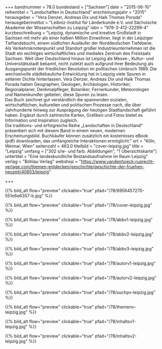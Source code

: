 +++
bandnummer = 78.0
bundesland = ["Sachsen"]
date = "2015-06-10"
reihentitel = "Landschaften in Deutschland"
erscheinungsjahr = "2015"
herausgeber = "Vera Denzer, Andreas Dix und Haik Thomas Porada"
herausgeberinstitut = "Leibniz-Institut für Länderkunde e.V. und Sächsische Akademie der Wissenschaften zu Leipzig"
isbn = "978-3-412-22299-4"
kurzbeschreibung = "Leipzig, dynamische und kreative Großstadt in Sachsen mit mehr als einer halben Million Einwohner, liegt in der Leipziger Tieflandsbucht, einem südlichen Ausläufer der Norddeutschen Tiefebene. Als Verkehrsknotenpunkt und Standort großer Industrieunternehmen ist die Stadt ein wichtiges wirtschaftliches und mediales Zentrum des Freistaats Sachsen. Weit über Deutschland hinaus ist Leipzig als Messe-, Kultur- und Universitätsstadt bekannt, nicht zuletzt auch aufgrund ihrer Bedeutung als Ausgangspunkt der friedlichen Revolution im politischen Umbruch 1989. Die wechselvolle städtebauliche Entwicklung hat in Leipzig viele Spuren in seltener Dichte hinterlassen. Vera Denzer, Andreas Dix und Haik Thomas Porada haben Geographen, Geologen, Archäologen, Historiker, Regionalplaner, Denkmalpfleger, Botaniker, Fernerkunder, Meteorologen und Namenkundler gebeten, diese Spuren zu lesen. <br> Das Buch zeichnet gut verständlich die spannenden sozialen, wirtschaftlichen, kulturellen und politischen Prozesse nach, die über Jahrhunderte hinweg zur Ausprägung der heutigen Stadtlandschaft geführt haben. Ergänzt durch zahlreiche Karten, Grafiken und Fotos bietet es Information und Inspiration zugleich. <br> Die traditions- und erfolgreiche Reihe „Landschaften in Deutschland“ präsentiert sich mit diesem Band in einem neuen, modernen Erscheinungsbild. Buchkäufer können zusätzlich ein kostenloses eBook (pdf) downloaden, das umfangreiche Interaktionen ermöglicht."
ort = "Köln, Weimar, Wien"
seitenzahl = 463.0
titelbild = "cover-leipzig.jpg"
title = "Leipzig"
umfang = ["302 s/w- und farb. Abbildungen", "1 Übersichtskarte"]
untertitel = "Eine landeskundliche Bestandsaufnahme im Raum Leipzig"
verlag = "Böhlau Verlag"
webshop = "https://www.vandenhoeck-ruprecht-verlage.com/themen-entdecken/geschichte/geschichte-der-fruehen-neuzeit/40853/leipzig"

+++

{{% bild_alt flow="preview" clickable="true" pfad="/78/6956457270-551e6e6357-b.jpg" %}}

{{% bild_alt flow="preview" clickable="true" pfad="/78/cover-leipzig.jpg"   %}}

{{% bild_alt flow="preview" clickable="true" pfad="/78/abbv1-leipzig.jpg"   %}}

{{% bild_alt flow="preview" clickable="true" pfad="/78/abbv2-leipzig.jpg"   %}}

{{% bild_alt flow="preview" clickable="true" pfad="/78/abbv3-leipzig.jpg"   %}}

{{% bild_alt flow="preview" clickable="true" pfad="/78/autorv1-leipzig.jpg"   %}}

{{% bild_alt flow="preview" clickable="true" pfad="/78/autorv2-leipzig.jpg"   %}}

{{% bild_alt flow="preview" clickable="true" pfad="/78/suchpv-leipzig.jpg"   %}}

{{% bild_alt flow="preview" clickable="true" pfad="/78/themenv-leipzig.jpg"   %}}

{{% bild_alt flow="preview" clickable="true" pfad="/78/inhaltsv1-leipzig.jpg"   %}}

{{% bild_alt flow="preview" clickable="true" pfad="/78/inhaltsv2-leipzig.jpg"   %}}

